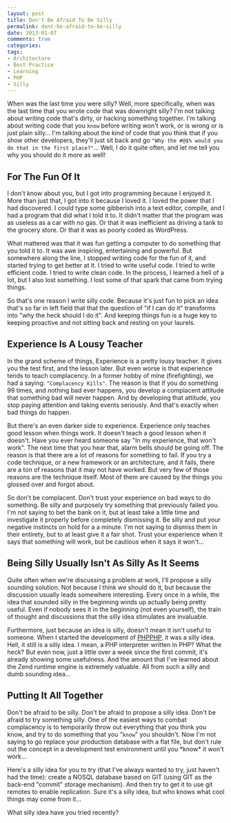 ```yaml
---
layout: post
title: Don't Be Afraid To Be Silly
permalink: dont-be-afraid-to-be-silly
date: 2013-01-07
comments: true
categories:
tags:
- Architecture
- Best Practice
- Learning
- PHP
- Silly
---
```


When was the last time you were silly? Well, more specifically, when was the last time that you wrote code that was downright silly? I'm not talking about writing code that's dirty, or hacking something together. I'm talking about writing code that you `know` before writing won't work, or is wrong or is just plain silly... I'm talking about the kind of code that you think that if you show other developers, they'll just sit back and go `"Why the #@$% would you do that in the first place?"`... Well, I do it quite often, and let me tell you why you should do it more as well!
<!--more-->

## For The Fun Of It


I don't know about you, but I got into programming because I enjoyed it. More than just that, I got into it because I loved it. I loved the power that I had discovered. I could type some gibberish into a text editor, compile, and I had a program that did what I told it to. It didn't matter that the program was as useless as a car with no gas. Or that it was inefficient as driving a tank to the grocery store. Or that it was as poorly coded as WordPress.

What mattered was that it was fun getting a computer to do something that you told it to. It was awe inspiring, entertaining and powerful. But somewhere along the line, I stopped writing code for the fun of it, and started trying to get better at it. I tried to write useful code. I tried to write efficient code. I tried to write clean code. In the process, I learned a hell of a lot, but I also lost something. I lost some of that spark that came from trying things. 

So that's one reason I write silly code. Because it's just fun to pick an idea that's so far in left field that that the question of "if I can do it" transforms into "why the heck should I do it". And keeping things fun is a huge key to keeping proactive and not sitting back and resting on your laurels.
## Experience Is A Lousy Teacher


In the grand scheme of things, Experience is a pretty lousy teacher. It gives you the test first, and the lesson later. But even worse is that experience tends to teach complacency. In a former hobby of mine (firefighting), we had a saying: `"Complacency Kills"`. The reason is that if you do something 99 times, and nothing bad ever happens, you develop a complacent attitude that something bad will never happen. And by developing that attitude, you stop paying attention and taking events seriously. And that's exactly when bad things do happen.

But there's an even darker side to experience. Experience only teaches good lesson when things work. It doesn't teach a good lesson when it doesn't. Have you ever heard someone say "In my experience, that won't work". The next time that you hear that, alarm bells should be going off. The reason is that there are a lot of reasons for something to fail. If you try a code technique, or a new framework or an architecture, and it fails, there are a ton of reasons that it may not have worked. But very few of those reasons are the technique itself. Most of them are caused by the things you glossed over and forgot about.

So don't be complacent. Don't trust your experience on bad ways to do something. Be silly and purposely try something that previously failed you. I'm not saying to bet the bank on it, but at least take a little time and investigate it properly before completely dismissing it. Be silly and put your negative instincts on hold for a a minute. I'm not saying to dismiss them in their entirety, but to at least give it a fair shot. Trust your experience when it says that something will work, but be cautious when it says it won't...
## Being Silly Usually Isn't As Silly As It Seems


Quite often when we're discussing a problem at work, I'll propose a silly sounding solution. Not because I think we should do it, but because the discussion usually leads somewhere interesting. Every once in a while, the idea that sounded silly in the beginning winds up actually being pretty useful. Even if nobody sees it in the beginning (not even yourself), the train of thought and discussions that the silly idea stimulates are invaluable.

Furthermore, just because an idea is silly, doesn't mean it isn't useful to someone. When I started the development of [PHPPHP](https://github.com/ircmaxell/PHPPHP), it was a silly idea. Hell, it still is a silly idea. I mean, a PHP interpreter written in PHP? What the heck? But even now, just a little over a week since the first commit, it's already showing some usefulness. And the amount that I've learned about the Zend runtime engine is extremely valuable. All from such a silly and dumb sounding idea...
## Putting It All Together


Don't be afraid to be silly. Don't be afraid to propose a silly idea. Don't be afraid to try something silly. One of the easiest ways to combat complacency is to temporarily throw out everything that you think you know, and try to do something that you "`know`" you shouldn't. Now I'm not saying to go replace your production database with a flat file, but don't rule out the concept in a development test environment until you \*know\* it won't work...

Here's a silly idea for you to try (that I've always wanted to try, just haven't had the time): create a NOSQL database based on GIT (using GIT as the back-end "commit" storage mechanism). And then try to get it to use git remotes to enable replication. Sure it's a silly idea, but who knows what cool things may come from it...

What silly idea have you tried recently?